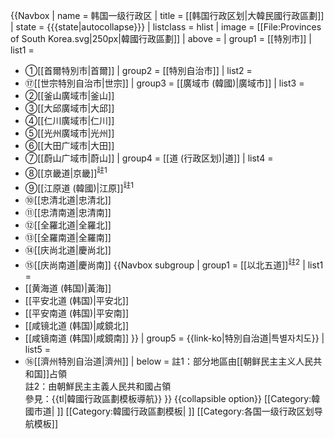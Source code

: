 {{Navbox
| name = 韩国一级行政区
| title = [[韩国行政区划|大韓民國行政區劃]]
| state = {{{state|autocollapse}}}
| listclass = hlist
| image = [[File:Provinces of South Korea.svg|250px|韓國行政區劃]]
| above =
| group1 = [[特別市]]
| list1 =
* ①[[首爾特別市|首爾]]
| group2 = [[特別自治市]]
| list2 =
* ⑰[[世宗特別自治市|世宗]]
| group3 = [[廣域市 (韓國)|廣域市]]
| list3 =
* ②[[釜山廣域市|釜山]]
* ③[[大邱廣域市|大邱]]
* ④[[仁川廣域市|仁川]]
* ⑤[[光州廣域市|光州]]
* ⑥[[大田广域市|大田]]
* ⑦[[蔚山广域市|蔚山]]
| group4 = [[道 (行政区划)|道]]
| list4 =
* ⑧[[京畿道|京畿]]<sup>註1</sup>
* ⑨[[江原道 (韓國)|江原]]<sup>註1</sup>
* ⑩[[忠清北道|忠清北]]
* ⑪[[忠清南道|忠清南]]
* ⑫[[全羅北道|全羅北]]
* ⑬[[全羅南道|全羅南]]
* ⑭[[庆尚北道|慶尚北]]
* ⑮[[庆尚南道|慶尚南]]
{{Navbox subgroup
 | group1 = [[以北五道]]<sup>註2</sup>
 | list1 =
* [[黄海道 (韩国)|黃海]]
* [[平安北道 (韩国)|平安北]]
* [[平安南道 (韩国)|平安南]]
* [[咸镜北道 (韩国)|咸鏡北]]
* [[咸镜南道 (韩国)|咸鏡南]]
}}
| group5 = {{link-ko|特別自治道|특별자치도}}
| list5 =
* ⑯[[濟州特別自治道|濟州]]
| below = 註1：部分地區由[[朝鲜民主主义人民共和国]]占領<br/>註2：由朝鮮民主主義人民共和國占領<br/>參見：{{tl|韓國行政區劃模板導航}}
}}<noinclude>
{{collapsible option}}
[[Category:韓國市道| ]]
[[Category:韓國行政區劃模板| ]]
[[Category:各国一级行政区划导航模板]]
</noinclude>
